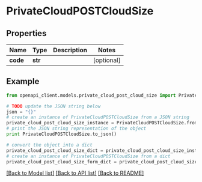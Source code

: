 # PrivateCloudPOSTCloudSize


## Properties
Name | Type | Description | Notes
------------ | ------------- | ------------- | -------------
**code** | **str** |  | [optional] 

## Example

```python
from openapi_client.models.private_cloud_post_cloud_size import PrivateCloudPOSTCloudSize

# TODO update the JSON string below
json = "{}"
# create an instance of PrivateCloudPOSTCloudSize from a JSON string
private_cloud_post_cloud_size_instance = PrivateCloudPOSTCloudSize.from_json(json)
# print the JSON string representation of the object
print PrivateCloudPOSTCloudSize.to_json()

# convert the object into a dict
private_cloud_post_cloud_size_dict = private_cloud_post_cloud_size_instance.to_dict()
# create an instance of PrivateCloudPOSTCloudSize from a dict
private_cloud_post_cloud_size_form_dict = private_cloud_post_cloud_size.from_dict(private_cloud_post_cloud_size_dict)
```
[[Back to Model list]](../README.md#documentation-for-models) [[Back to API list]](../README.md#documentation-for-api-endpoints) [[Back to README]](../README.md)


